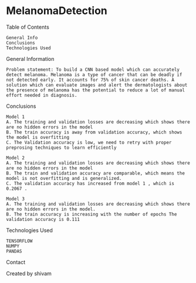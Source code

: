 # MelanomaDetection

Table of Contents

    General Info
    Conclusions
    Technologies Used

General Information

    Problem statement: To build a CNN based model which can accurately detect melanoma. Melanoma is a type of cancer that can be deadly if not detected early. It accounts for 75% of skin cancer deaths. A solution which can evaluate images and alert the dermatologists about the presence of melanoma has the potential to reduce a lot of manual effort needed in diagnosis.

Conclusions

    Model 1
    A. The training and validation losses are decreasing which shows there are no hidden errors in the model 
    B. The train accuracy is away from validation accuracy, which shows the model is overfitting 
    C. The Validation accuracy is low, we need to retry with proper preprosing techniques to learn efficiently

    Model 2 
    A. The training and validation losses are decreasing which shows there are no hidden errors in the model 
    B. The train and validation accuracy are comparable, which means the model is not overfitting and is generalized. 
    C. The validation accuracy has increased from model 1 , which is 0.2067 .

    Model 3 
    A. The training and validation losses are decreasing which shows there are no hidden errors in the model. 
    B. The train accuracy is increasing with the number of epochs The validation accuracy is 0.111

Technologies Used

    TENSORFLOW
    NUMPY
    PANDAS


Contact

Created by shivam
